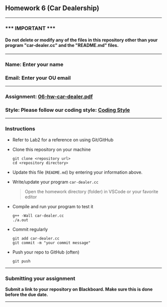 ## Homework 6 (Car Dealership)


---
### *** IMPORTANT ***
#### Do not delete or modify any of the files in this repository other than your program "car-dealer.cc" and the "README.md" files.

---

### Name: Enter your name

### Email: Enter your OU email

---

### Assignment: [06-hw-car-dealer.pdf](06-hw-car-dealer.pdf)

### Style: Please follow our coding style: [Coding Style](https://github.com/nasseef/cs/blob/master/docs/coding-style.md)

---

### Instructions

- Refer to Lab2 for a reference on using Git/GitHub
- Clone this repository on your machine

    ```console
    git clone <repository url>
    cd <repository directory>
    ```

- Update this file (`README.md`) by entering your information above.
- Write/update your program `car-dealer.cc`

    > Open the homework directory (folder) in VSCode or your favorite editor

- Compile and run your program to test it

    ```console
    g++ -Wall car-dealer.cc
    ./a.out     
    ```

- Commit regularly

    ```console
    git add car-dealer.cc
    git commit -m "your commit message"
    ```

- Push your repo to GitHub (often)
    ```console
    git push
    ```
---

### Submitting your assignment

**Submit a link to your repository on Blackboard. Make sure this is done before the due date.**

---